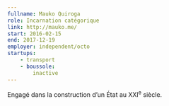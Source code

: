 ```yaml
---
fullname: Mauko Quiroga
role: Incarnation catégorique
link: http://mauko.me/
start: 2016-02-15
end: 2017-12-19
employer: independent/octo
startups:
    - transport
    - boussole:
        inactive
---
```


Engagé dans la construction d’un État au XXI<sup>e</sup> siècle.
